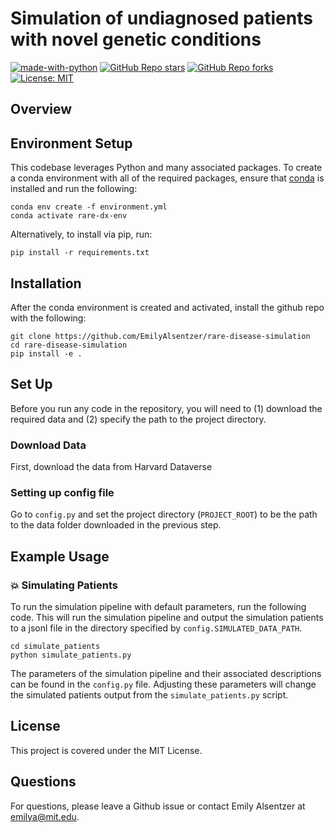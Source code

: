 # Simulation of undiagnosed patients with novel genetic conditions

[![made-with-python](https://img.shields.io/badge/Made%20with-Python-1f425f.svg)](https://www.python.org/)
[![GitHub Repo stars](https://img.shields.io/github/stars/EmilyAlsentzer/rare-disease-simulation)](https://github.com/EmilyAlsentzer/rare-disease-simulation/stargazers)
[![GitHub Repo forks](https://img.shields.io/github/forks/EmilyAlsentzer/rare-disease-simulation)](https://github.com/EmilyAlsentzer/rare-disease-simulation/network/members)
 [![License: MIT](https://img.shields.io/badge/License-MIT-green.svg)](https://opensource.org/licenses/MIT)

## Overview

## Environment Setup
This codebase leverages Python and many associated packages. To create a conda environment with all of the required packages, ensure that [conda](https://docs.conda.io/projects/conda/en/latest/user-guide/install/index.html) is installed and run the following:

```
conda env create -f environment.yml
conda activate rare-dx-env
```

Alternatively, to install via pip, run:
```
pip install -r requirements.txt
```



## Installation
After the conda environment is created and activated, install the github repo with the following:

```
git clone https://github.com/EmilyAlsentzer/rare-disease-simulation
cd rare-disease-simulation
pip install -e .
```

## Set Up
Before you run any code in the repository, you will need to (1) download the required data and (2) specify the path to the project directory.

### Download Data
First, download the data from Harvard Dataverse

### Setting up config file
Go to `config.py` and set the project directory (`PROJECT_ROOT`) to be the path to the data folder downloaded in the previous step. 



## Example Usage

### :boom: Simulating Patients
To run the simulation pipeline with default parameters, run the following code. This will run the simulation pipeline and output the simulation patients to a jsonl file in the directory specified by `config.SIMULATED_DATA_PATH`.

```
cd simulate_patients
python simulate_patients.py
```

The parameters of the simulation pipeline and their associated descriptions can be found in the `config.py` file. Adjusting these parameters will change the simulated patients output from the `simulate_patients.py` script.



## License
This project is covered under the MIT License.

## Questions
For questions, please leave a Github issue or contact Emily Alsentzer at emilya@mit.edu.


